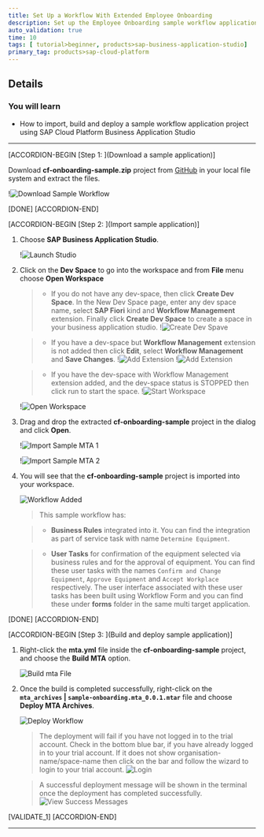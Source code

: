 ```yaml
---
title: Set Up a Workflow With Extended Employee Onboarding
description: Set up the Employee Onboarding sample workflow application and integrate with business rules service.
auto_validation: true
time: 10
tags: [ tutorial>beginner, products>sap-business-application-studio]
primary_tag: products>sap-cloud-platform
---
```


## Details
### You will learn
  - How to import, build and deploy a sample workflow application project using SAP Cloud Platform Business Application Studio

---

[ACCORDION-BEGIN [Step 1: ](Download a sample application)]

Download **cf-onboarding-sample.zip**  project from [GitHub](https://github.com/SAP-samples/cloud-workflow-samples/blob/master/cf-onboarding-sample/resources/cf-onboarding-sample.zip) in your local file system and extract the files.

!![Download Sample Workflow](downloadsample.png)

[DONE]
[ACCORDION-END]

[ACCORDION-BEGIN [Step 2: ](Import sample application)]

1. Choose **SAP Business Application Studio**.

    !![Launch Studio](launchbas.png)

2. Click on the **Dev Space** to go into the workspace and from **File** menu choose **Open Workspace**

    > - If you do not have any dev-space, then click **Create Dev Space**. In the New Dev Space page, enter any dev space name, select **SAP Fiori** kind and **Workflow Management** extension. Finally click **Create Dev Space** to create a space in your business application studio.
    !![Create Dev Spave](createdevspace.png)

    > - If you have a dev-space but **Workflow Management** extension is not added then click **Edit**, select **Workflow Management** and **Save Changes**.
    !![Add Extension](editdevspace1.png)
    !![Add Extension](editdevspace2.png)

    > - If you have the dev-space with Workflow Management extension added, and the dev-space status is STOPPED then click run to start the space.
    !![Start Workspace](startspace.png)

    !![Open Workspace](openworkspace.png)

3. Drag and drop the extracted **cf-onboarding-sample** project in the dialog and click **Open**.

    !![Import Sample MTA 1](dragDropProject.png)

    !![Import Sample MTA 2](opensamplemta.png)

5. You will see that the **cf-onboarding-sample** project is imported into your workspace.

    ![Workflow Added](sampleworkflowadded.png)

    > This sample workflow has:

    > - **Business Rules** integrated into it. You can find the integration as part of service task with name `Determine Equipment`.

    > - **User Tasks** for confirmation of the equipment selected via business rules and for the approval of equipment. You can find these user tasks with the names `Confirm and Change Equipment`, `Approve Equipment` and `Accept Workplace` respectively.  The user interface associated with these user tasks has been built using Workflow Form and you can find these under **forms** folder in the same multi target application.


[DONE]
[ACCORDION-END]

[ACCORDION-BEGIN [Step 3: ](Build and deploy sample application)]

1. Right-click the **mta.yml** file inside the **cf-onboarding-sample** project, and choose the **Build MTA** option.

    ![Build mta File](build-wf-mta.png)


2. Once the build is completed successfully, right-click on the **`mta_archives` | `sample-onboarding.mta_0.0.1.mtar`** file and choose **Deploy MTA Archives**.

    ![Deploy Workflow](deployworkflow.png)

    >The deployment will fail if you have not logged in to the trial account. Check in the bottom blue bar, if you have already logged in to your trial account. If it does not show organisation-name/space-name then click on the bar and follow the wizard to login to your trial account.
    ![Login](trial-login.png)

    >A successful deployment message will be shown in the terminal once the deployment has completed successfully.
    ![View Success Messages](success-message.png)

[VALIDATE_1]
[ACCORDION-END]



---
